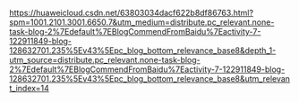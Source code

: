 https://huaweicloud.csdn.net/63803034dacf622b8df86763.html?spm=1001.2101.3001.6650.7&utm_medium=distribute.pc_relevant.none-task-blog-2%7Edefault%7EBlogCommendFromBaidu%7Eactivity-7-122911849-blog-128632701.235%5Ev43%5Epc_blog_bottom_relevance_base8&depth_1-utm_source=distribute.pc_relevant.none-task-blog-2%7Edefault%7EBlogCommendFromBaidu%7Eactivity-7-122911849-blog-128632701.235%5Ev43%5Epc_blog_bottom_relevance_base8&utm_relevant_index=14